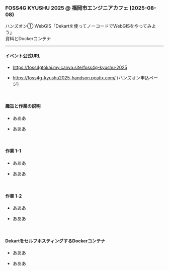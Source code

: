 ### FOSS4G KYUSHU 2025 @ 福岡市エンジニアカフェ (2025-08-08)
ハンズオン① WebGIS「Dekartを使ってノーコードでWebGISをやってみよう」
<br>資料とDockerコンテナ

---

#### イベント公式URL 

  - https://foss4gtokai.my.canva.site/foss4g-kyushu-2025

  - https://foss4g-kyushu2025-handson.peatix.com/ (ハンズオン申込ページ)

<br>

#### 趣旨と作業の説明

  - あああ

  - あああ


<br>

#### 作業 1-1

  - あああ

  - あああ


<br>

#### 作業 1-2

  - あああ

  - あああ


<br>

#### DekartをセルフホスティングするDockerコンテナ

  - あああ

  - あああ

